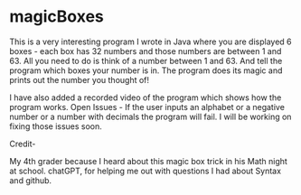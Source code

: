 # magicBoxes

This is a very interesting program I wrote in Java where you are displayed 6 boxes - each box has 32 numbers and those numbers are between 1 and 63. All you need to do is think of a number between 1 and 63. And tell the program which boxes your number is in. The program does its magic and prints out the number you thought of!

I have also added a recorded video of the program which shows how the program works. Open Issues - If the user inputs an alphabet or a negative number or a number with decimals the program will fail. I will be working on fixing those issues soon.

Credit-

My 4th grader because I heard about this magic box trick in his Math night at school.
chatGPT, for helping me out with questions I had about Syntax and github.